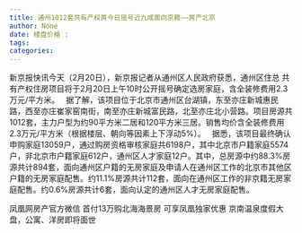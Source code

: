 ```yaml
---
title: 通州1012套共有产权房今日摇号近九成面向京籍——房产北京
author: None
date: 楼盘价格 : 
tags: 
categories: 
---
```

                        
<!-- more -->
新京报快讯今天（2月20日），新京报记者从通州区人民政府获悉，通州区住总
共有产权住房项目将于2月20日上午10时公开摇号确定选房家庭，含全装修费用2.3万元/平方米。  
据了解，该项目位于北京市通州区台湖镇，东至亦庄新城惠民路，西至亦庄崔家窑南街，南至亦庄新城富民路，北至亦庄北小营路。项目房源共1012套，主力户型为约90平方米二居和120平方米三居。销售均价含全装修费用2.3万元/平方米（根据楼层、朝向等因素上下浮动5%）。  
据悉，该项目最终确认申购家庭13059户，通过购房资格审核家庭共6198户，其中北京市户籍家庭5574户，非北京市户籍家庭612户，通州区人才家庭12户。其中，总房源中约88.3%房源共计894套，面向通州区户籍的无房家庭及申请人在通州区工作的北京市其他区户籍的无房家庭配售。约11.1%房源共计112套，面向在通州区工作的非京籍无房家庭配售。约0.6%房源共计6套，面向认定的通州区人才无房家庭配售。
                        
                        
                        
                        
                                        
                    
                    
                
                    
                    
                    
                
                    
                
凤凰网房产官方微信
首付13万购北海海景房 可享凤凰独家优惠
京南温泉度假大盘，公寓、洋房即将面世
	                        
	                    
	                        
	                    
